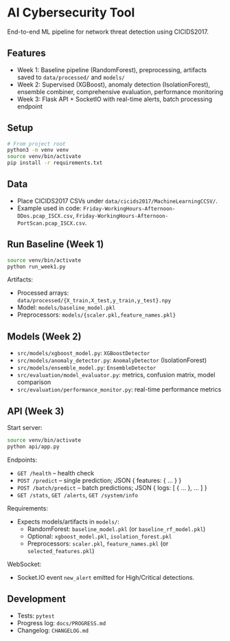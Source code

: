 # AI Cybersecurity Tool

End-to-end ML pipeline for network threat detection using CICIDS2017.

## Features
- Week 1: Baseline pipeline (RandomForest), preprocessing, artifacts saved to `data/processed/` and `models/`
- Week 2: Supervised (XGBoost), anomaly detection (IsolationForest), ensemble combiner, comprehensive evaluation, performance monitoring
- Week 3: Flask API + SocketIO with real-time alerts, batch processing endpoint

## Setup
```bash
# From project root
python3 -m venv venv
source venv/bin/activate
pip install -r requirements.txt
```

## Data
- Place CICIDS2017 CSVs under `data/cicids2017/MachineLearningCCSV/`.
- Example used in code: `Friday-WorkingHours-Afternoon-DDos.pcap_ISCX.csv`, `Friday-WorkingHours-Afternoon-PortScan.pcap_ISCX.csv`.

## Run Baseline (Week 1)
```bash
source venv/bin/activate
python run_week1.py
```
Artifacts:
- Processed arrays: `data/processed/{X_train,X_test,y_train,y_test}.npy`
- Model: `models/baseline_model.pkl`
- Preprocessors: `models/{scaler.pkl,feature_names.pkl}`

## Models (Week 2)
- `src/models/xgboost_model.py`: `XGBoostDetector`
- `src/models/anomaly_detector.py`: `AnomalyDetector` (IsolationForest)
- `src/models/ensemble_model.py`: `EnsembleDetector`
- `src/evaluation/model_evaluator.py`: metrics, confusion matrix, model comparison
- `src/evaluation/performance_monitor.py`: real-time performance metrics

## API (Week 3)
Start server:
```bash
source venv/bin/activate
python api/app.py
```
Endpoints:
- `GET /health` – health check
- `POST /predict` – single prediction; JSON { features: { ... } }
- `POST /batch/predict` – batch predictions; JSON { logs: [ { ... }, ... ] }
- `GET /stats`, `GET /alerts`, `GET /system/info`

Requirements:
- Expects models/artifacts in `models/`:
  - RandomForest: `baseline_model.pkl` (or `baseline_rf_model.pkl`)
  - Optional: `xgboost_model.pkl`, `isolation_forest.pkl`
  - Preprocessors: `scaler.pkl`, `feature_names.pkl` (or `selected_features.pkl`)

WebSocket:
- Socket.IO event `new_alert` emitted for High/Critical detections.

## Development
- Tests: `pytest`
- Progress log: `docs/PROGRESS.md`
- Changelog: `CHANGELOG.md`
